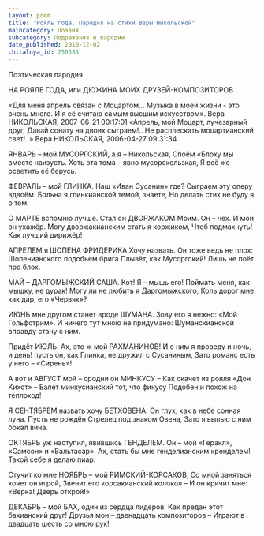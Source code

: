 ```yaml
---
layout: poem
title: "Рояль года. Пародия на стихи Веры Никольской"
maincategory: Поэзия
subcategory: Подражания и пародии
date_published: 2010-12-02
chitalnya_id: 250383
---
```




Поэтическая пародия

НА РОЯЛЕ ГОДА, 
или ДЮЖИНА МОИХ 
ДРУЗЕЙ-КОМПОЗИТОРОВ

 «Для меня апрель связан с Моцартом… 
Музыка в моей жизни - это очень много. 
И я её считаю самым высшим искусством». 
Вера НИКОЛЬСКАЯ, 2007-06-21 00:17:01
«Апрель, мой Моцарт, лучезарный друг,
Давай сонату на двоих сыграем!..
Не расплескать моцартианский свет!..»
                            Вера НИКОЛЬСКАЯ, 2006-04-27 09:31:34

ЯНВАРЬ – мой МУСОРГСКИЙ, а я – Никольская,
Споём «Блоху мы вместе наизусть.
Хоть эта тема – явно мусорскользкая,
Я всё же осветить её берусь.

ФЕВРАЛЬ – мой ГЛИНКА. Наш «Иван Сусанин» где?
Сыграем эту оперу вдвоём.
Больна я глинкианской темой, знаете,
Но делать стих не буду я о том.

О МАРТЕ вспомню лучше. Стал он ДВОРЖАКОМ
Моим. Он – чех. И мой он ухажёр.
Могу дворжакианским стать я коржиком,
Чтоб подмахнуть! Как лучший дирижёр!

АПРЕЛЕМ я ШОПЕНА ФРИДЕРИКА
Хочу назвать. Он тоже ведь не плох:
Шопенианского подобьем брига
Плывёт, как Мусоргский! Лишь не поёт про блох.

МАЙ – ДАРГОМЫЖСКИЙ САША. Кот! Я – мышь его!
Поймать меня, как мышку, не дурак!
Могу ли не любить я Даргомыжского,
Коль дорог мне, как дар, его «Червяк»?

ИЮНЬ мне другом станет вроде ШУМАНА.
Зову его я нежно: «Мой Гольфстрим».
И ничего тут мною не придумано:
Шуманскианской вправду стану с ним.

Придёт ИЮЛЬ. Ах, это ж мой РАХМАНИНОВ!
И с ним я проведу и ночь, и день!
пусть он, как Глинка, не дружил с Сусаниным,
Зато романс есть у него – «Сирень»!

А вот и АВГУСТ мой – сродни он МИНКУСУ –
Как скачет из рояля «Дон Кихот» –
Балет минкусианский тот, что фикусу
Подобен и похож на теплоход!

Я СЕНТЯБРЁМ назвать хочу БЕТХОВЕНА.
Он глух, как в небе сонная луна.
Пусть не рождён Стрелец под знаком Овена,
Зато я выпью с ним бокал вина.

ОКТЯБРЬ уж наступил, явившись ГЕНДЕЛЕМ.
Он – мой «Геракл», «Самсон» и «Вальтасар».
Ах, стать бы мне генделианским кренделем!
Такой себе я делаю пиар.

Стучит ко мне НОЯБРЬ – мой РИМСКИЙ-КОРСАКОВ,
Со мной заняться хочет он игрой,
Звенит его корсакианский колокол –
И он кричит мне: «Верка! Дверь открой!»

ДЕКАБРЬ – мой БАХ, один из сердца лидеров.
Как предан этот бахианский друг!
Друзья мои – двенадцать композиторов –
Играют в двадцать шесть со мною рук!






